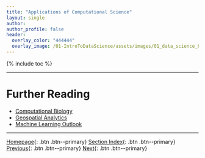 ```yaml
---
title: "Applications of Computational Science"
layout: single
author:
author_profile: false
header:
  overlay_color: "444444"
  overlay_image: /01-IntroToDataScience/assets/images/01_data_science_banner.png
---
```


{% include toc %}









___
# Further Reading
* [Computational Biology](02A-computational-biology)
* [Geospatial Analytics](02B-geospatial-analytics)
* [Machine Learning Outlook](02C-machine-learning)

___

[Homepage](../index.md){: .btn  .btn--primary}
[Section Index](00-IntroToDataScience-LandingPage){: .btn  .btn--primary}
[Previous](01-data-science-principles){: .btn  .btn--primary}
[Next](02A-computational-biology){: .btn  .btn--primary}
